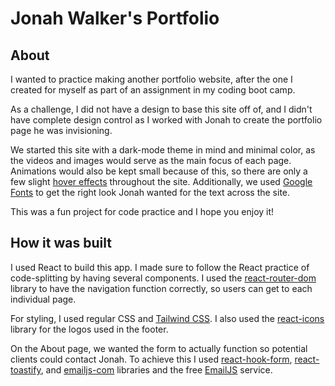 # Jonah Walker's Portfolio

## About
I wanted to practice making another portfolio website, after the one I created for myself as part of an assignment in my coding boot camp.

As a challenge, I did not have a design to base this site off of, and I didn't have complete design control as I worked with Jonah to create the portfolio page he was invisioning.

We started this site with a dark-mode theme in mind and minimal color, as the videos and images would serve as the main focus of each page. Animations would also be kept small because of this, so there are only a few slight [hover effects](https://ianlunn.github.io/Hover/) throughout the site. Additionally, we used [Google Fonts](https://fonts.google.com/) to get the right look Jonah wanted for the text across the site.

This was a fun project for code practice and I hope you enjoy it!

## How it was built

I used React to build this app. I made sure to follow the React practice of code-splitting by having several components. I used the [react-router-dom](https://www.npmjs.com/package/react-router-dom) library to have the navigation function correctly, so users can get to each individual page.

For styling, I used regular CSS and [Tailwind CSS](https://tailwindcss.com/docs/installation). I also used the [react-icons](https://react-icons.github.io/react-icons/) library for the logos used in the footer.

On the About page, we wanted the form to actually function so potential clients could contact Jonah. To achieve this I used [react-hook-form](https://www.npmjs.com/package/react-hook-form), [react-toastify](https://www.npmjs.com/package/react-toastify), and [emailjs-com](https://www.npmjs.com/package/emailjs-com) libraries and the free [EmailJS](https://www.emailjs.com/) service.